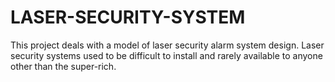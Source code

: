 # LASER-SECURITY-SYSTEM
This project deals with a model of laser security alarm system design. Laser security systems used  to be difficult to install and rarely available to anyone other than the super-rich.
